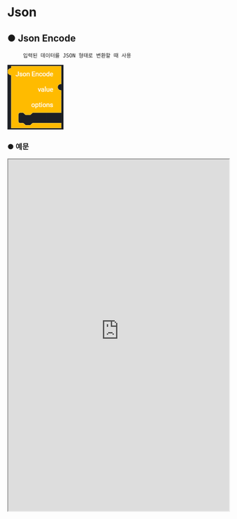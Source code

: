 # Json

## ● Json Encode

         입력된 데이터를 JSON 형태로 변환할 때 사용

![](../../img/assets/image%20%2869%29.png)

### ● 예문

<iframe
    src="https://d1sxhpvag16wqc.cloudfront.net/v3.1.0/json/json_encode"
    name="프레임 이름"
    width="100%"
    height="800px"
    allow=""
    sandbox="allow-scripts allow-same-origin" />
<div class="display-pdf">
    <p><img src="../../img/assets/image%20%28394%29.png" alt="" /></p>
    <p><img src="../../img/assets/image%20%28436%29.png" alt="" /></p>
    <p><img src="../../img/assets/image%20%28388%29.png" alt="" /></p>
</div>

### ● 결과

```text
{
  "result": {
    "jsonEncode": "{\"val1\":\"val1\",\"val2\":\"val2\"}"
  }
}
```

## ● Json Decode

        JSON형태의 데이터를 decode된 데이터로 변환할 때 사용

![](../../img/assets/image%20%28182%29.png)

### ● 예문

<iframe
    src="https://d1sxhpvag16wqc.cloudfront.net/v3.1.0/json/json_decode"
    name="프레임 이름"
    width="100%"
    height="800px"
    allow=""
    sandbox="allow-scripts allow-same-origin" />
<div class="display-pdf">
    <p><img src="../../img/assets/image%20%28386%29.png" alt="" /></p>
    <p><img src="../../img/assets/image%20%28461%29.png" alt="" /></p>
    <p><img src="../../img/assets/image%20%28391%29.png" alt="" /></p>
</div>

### ● 결과

```text
{
  "result": {
    "jsonEncode": "{\"val1\":\"val1\",\"val2\":\"val2\"}",
    "jsonDecode": {
      "val1": "val1",
      "val2": "val2"
    }
  }
}
```

## ● Encode Option

        인코딩 옵션 \(PHP 기반\)

![type : UNESCAPED_UNICOE, UNESCAPED_SALSHES, FORCE_OBJECT, MUMERIC_CHECK, PRESERVE_ZERO_FRACTION](../../img/assets/image%20%28153%29.png)

## ● Decode Option

        디코딩 옵션 \(PHP 기반\)

![type : OBJECT_AS_ARRY, BIGINT_AS_STRING](../../img/assets/image%20%2864%29.png)
